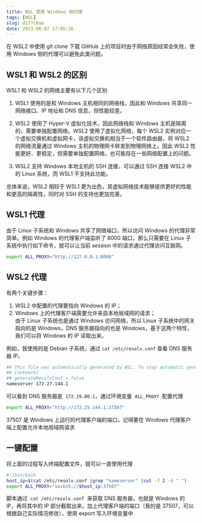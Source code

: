 ```yaml
---
title: WSL 使用 Windows 侧代理
tags: [WSL]
slug: d177c0aa
date: 2023-06-07 17:05:26
---
```


在 WSL2 中使用 git clone 下载 GitHub 上的项目时由于网络原因经常会失败，使用 Windows 侧的代理可以避免此类问题。

<!--more-->

## WSL1 和 WSL2 的区别

WSL1 和 WSL2 的网络主要有以下几个区别

1. WSL1 使用的是和 Windows 主机相同的网络栈，因此和 Windows 共享同一网络接口、IP 地址和 DNS 信息，但性能较差。

2. WSL2 使用了 Hyper-V 虚拟化技术，因此网络栈和 Windows 主机是隔离的，需要单独配置网络。WSL2 使用了虚拟化网络，每个 WSL2 实例对应一个虚拟交换机和虚拟网卡，该虚拟交换机相当于一个软件路由器，将 WSL2 的网络流量通过 Windows 主机的物理网卡转发到物理网络上。因此 WSL2 性能更好、更稳定，但需要单独配置网络，也可能存在一些网络配置上的问题。

3. WSL2 支持 Windows 本地主机的 SSH 连接，可以通过 SSH 连接 WSL2 中的 Linux 系统，而 WSL1 不支持此功能。

总体来说，WSL2 相较于 WSL1 更为出色，其虚拟网络技术能够提供更好的性能和更高的隔离性，同时对 SSH 的支持也更加完善。

## WSL1 代理

由于 Linux 子系统和 Windows 共享了网络端口，所以访问 Windows 的代理非常简单。例如 Windows 的代理客户端监听了 8000 端口，那么只需要在 Linux 子系统中执行如下命令，就可以让当前 session 中的请求通过代理访问互联网。

```bash
export ALL_PROXY="http://127.0.0.1:8000"
```

## WSL2 代理

有两个关键步骤：

1. WSL2 中配置的代理要指向 Windows 的 IP；
2. Windows 上的代理客户端需要允许来自本地局域网的请求；  
   由于 Linux 子系统也是通过 Windows 访问网络，所以 Linux 子系统中的网关指向的是 Windows，DNS 服务器指向的也是 Windows，基于这两个特性，我们可以将 Windows 的 IP 读取出来。

例如，我使用的是 Debian 子系统，通过 `cat /etc/resolv.conf` 查看 DNS 服务器 IP。

```bash
## This file was automatically generated by WSL. To stop automatic generation of this file, add the following entry to /etc/wsl.conf:
## [network]
## generateResolvConf = false
nameserver 172.27.144.1
```

可以看到 DNS 服务器是  `172.19.80.1`，通过环境变量  `ALL_PROXY`  配置代理

```bash
export ALL_PROXY="http://172.25.144.1:37507"
```

37507 是 Windows 上运行的代理客户端的端口，记得要在 Windows 代理客户端上配置允许本地局域网请求

## 一键配置

将上面的过程写入终端配置文件，就可以一直使用代理

```bash
#!/bin/bash
host_ip=$(cat /etc/resolv.conf |grep "nameserver" |cut -f 2 -d " ")
export ALL_PROXY="socks5://$host_ip:37507"
```

脚本通过  `cat /etc/resolv.conf`  来获取 DNS 服务器，也就是 Windows 的 IP，再将其中的 IP 部分截取出来，加上代理客户端的端口（我的是 37507，可以根据自己实际情况修改），使用 export 写入环境变量中
